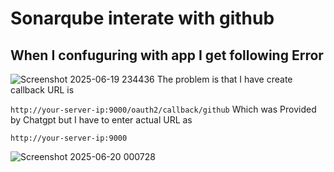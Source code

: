 # Sonarqube interate with github
## When I confuguring with app I get following Error
![Screenshot 2025-06-19 234436](https://github.com/user-attachments/assets/260397cc-8739-4bf2-b954-ff21721d275d)
The problem is that I have create callback URL is 

```http://your-server-ip:9000/oauth2/callback/github```
Which was Provided by Chatgpt
but I have to enter actual URL as
```
http://your-server-ip:9000
````


![Screenshot 2025-06-20 000728](https://github.com/user-attachments/assets/49cb37e3-8989-4ce6-9f79-2a1960924dd2)
